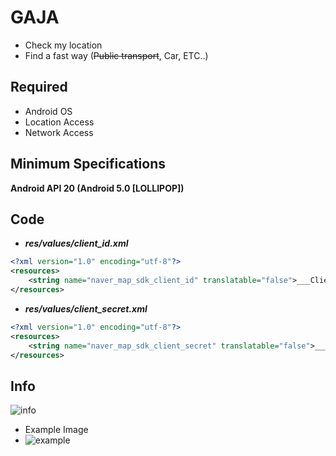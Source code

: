 # GAJA   
  * Check my location   
  * Find a fast way (~~Public transport~~, Car, ETC..)   
## Required   
  * Android OS
  * Location Access
  * Network Access   
## Minimum Specifications   
__Android API 20 (Android 5.0 [LOLLIPOP])__   

## Code
* ___res/values/client_id.xml___
```xml
<?xml version="1.0" encoding="utf-8"?>
<resources>
    <string name="naver_map_sdk_client_id" translatable="false">___Client KEY ID___</string>
</resources>
```
* ___res/values/client_secret.xml___
```xml
<?xml version="1.0" encoding="utf-8"?>
<resources>
    <string name="naver_map_sdk_client_secret" translatable="false">___Client KEY SECRET___</string>
</resources>
```
## Info
![info](https://user-images.githubusercontent.com/13824758/140650719-3fd41779-fb37-44d6-9ff1-d3e35a391a98.png)
   * Example Image
   * ![example](https://user-images.githubusercontent.com/13824758/140650747-c65bdd49-9d13-4358-ad7f-1386ae688ebe.png)

